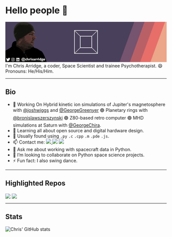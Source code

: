 # Hello people 👋  
<img src="assets/top.gif"/>
I'm Chris Arridge, a coder, Space Scientist and trainee Psychotherapist. 😄 Pronouns: He/His/Him.
<hr/>

## Bio
* 🔭 Working On Hybrid kinetic ion simulations of Jupiter's magnetosphere with [@joshwiggs](https://github.com/joshwiggs) and [@GeorgeGreenyer](https://github.com/GeorgeGreenyer) :purple_circle: Planetary rings with [@bronislawszerszynski](https://github.com/bronislawszerszynski) :purple_circle: Z80-based retro computer  :purple_circle: MHD simulations at Saturn with [@GeorgeChira](https://github.com/GeorgeChira).
* 🌱 Learning all about open source and digital hardware design.
* :hammer: Usually found using ``.py`` ``.c`` ``.cpp`` ``.m`` ``.pde`` ``.js``.
* 📫 Contact me: <a href="http://www.twitter.com/chrisarridge"><img src="https://img.shields.io/badge/Twitter-1DA1F2?style=for-the-badge&logo=twitter&logoColor=white" height=24/> <a href="http://www.instagram.com/chrisarridge"><img src="https://img.shields.io/badge/Instagram-E4405F?style=for-the-badge&logo=instagram&logoColor=white" height=24/></a></a> <a href="http://www.linkedin.com/in/chrisarridge"><img src="https://img.shields.io/badge/LinkedIn-0077B5?style=for-the-badge&logo=linkedin&logoColor=white" height=24/></a>
* 💬 Ask me about working with spacecraft data in Python.
* 👯 I’m looking to collaborate on Python space science projects.
* ⚡ Fun fact: I also swing dance.

<hr/>

## Highlighted Repos
<a href="https://github.com/chrisarridge/Ikuchi"><img align="center" src="https://github-readme-stats.vercel.app/api/pin/?username=chrisarridge&repo=Ikuchi&theme=merko"/></a>
<a href="https://github.com/chrisarridge/Zool"><img align="center" src="https://github-readme-stats.vercel.app/api/pin/?username=chrisarridge&repo=Zool&theme=merko"/></a>

<hr/>

## Stats
![Chris' GitHub stats](https://github-readme-stats.vercel.app/api?username=chrisarridge&show_icons=true&theme=merko&count_private=true)
